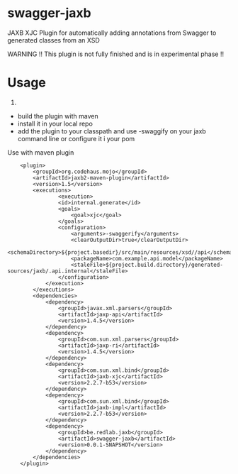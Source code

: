 swagger-jaxb
============

JAXB XJC Plugin for automatically adding annotations from Swagger to generated classes from an XSD

WARNING !! This plugin is not fully finished and is in experimental phase !!

Usage
============
1.
* build the plugin with maven
* install it in your local repo
* add the plugin to your classpath and use -swaggify on your jaxb command line or configure it i your pom

 
Use with maven plugin

```
    <plugin>
        <groupId>org.codehaus.mojo</groupId>
		<artifactId>jaxb2-maven-plugin</artifactId>
		<version>1.5</version>
	  	<executions>
	     		<execution>
				<id>internal.generate</id>
				<goals>
					<goal>xjc</goal>
				</goals>
				<configuration>
				 	<arguments>-swaggerify</arguments>
					<clearOutputDir>true</clearOutputDir>
					<schemaDirectory>${project.basedir}/src/main/resources/xsd//api</schemaDirectory>
					<packageName>com.example.api.model</packageName>
					<staleFile>${project.build.directory}/generated-sources/jaxb/.api.internal</staleFile>
				</configuration>
			</execution>
		</executions>
		<dependencies>
			<dependency>
				<groupId>javax.xml.parsers</groupId>
				<artifactId>jaxp-api</artifactId>
				<version>1.4.5</version>
			</dependency>
			<dependency>
				<groupId>com.sun.xml.parsers</groupId>
				<artifactId>jaxp-ri</artifactId>
				<version>1.4.5</version>
			</dependency>
			<dependency>
				<groupId>com.sun.xml.bind</groupId>
				<artifactId>jaxb-xjc</artifactId>
				<version>2.2.7-b53</version>
			</dependency>
			<dependency>
				<groupId>com.sun.xml.bind</groupId>
				<artifactId>jaxb-impl</artifactId>
				<version>2.2.7-b53</version>
			</dependency>
			<dependency>
				<groupId>be.redlab.jaxb</groupId>
				<artifactId>swagger-jaxb</artifactId>
				<version>0.0.1-SNAPSHOT</version>
			</dependency>
		</dependencies>
	</plugin>
```
